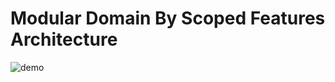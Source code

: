 # Modular Domain By Scoped Features Architecture
![demo](https://github.com/hossein-kj/ModularDomainByScopedFeaturesArchitecture/assets/13397236/121ceb0e-01d3-4c44-af23-c8cb93b48a3e)
